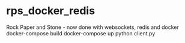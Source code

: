 # rps_docker_redis
Rock Paper and Stone - now done with websockets, redis and docker
docker-compose build
docker-compose up
python client.py
